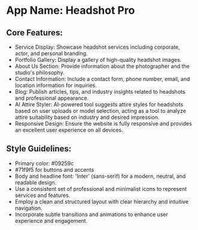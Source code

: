 # **App Name**: Headshot Pro

## Core Features:

- Service Display: Showcase headshot services including corporate, actor, and personal branding.
- Portfolio Gallery: Display a gallery of high-quality headshot images.
- About Us Section: Provide information about the photographer and the studio's philosophy.
- Contact Information: Include a contact form, phone number, email, and location information for inquiries.
- Blog: Publish articles, tips, and industry insights related to headshots and professional appearance.
- AI Attire Styler: AI-powered tool suggests attire styles for headshots based on user uploads or model selection, acting as a tool to analyze attire suitability based on industry and desired impression.
- Responsive Design: Ensure the website is fully responsive and provides an excellent user experience on all devices.

## Style Guidelines:

- Primary color: #09259c
- #71f9f5 for buttons and accents
- Body and headline font: 'Inter' (sans-serif) for a modern, neutral, and readable design.
- Use a consistent set of professional and minimalist icons to represent services and features.
- Employ a clean and structured layout with clear hierarchy and intuitive navigation.
- Incorporate subtle transitions and animations to enhance user experience and engagement.